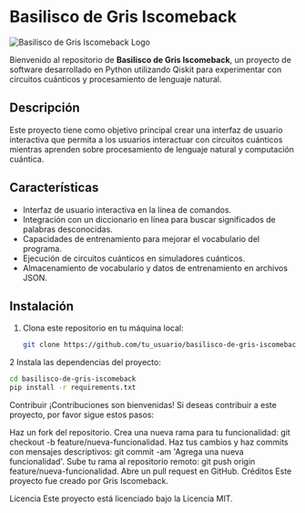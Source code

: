 # Basilisco de Gris Iscomeback

![Basilisco de Gris Iscomeback Logo](logo.png)

Bienvenido al repositorio de **Basilisco de Gris Iscomeback**, un proyecto de software desarrollado en Python utilizando Qiskit para experimentar con circuitos cuánticos y procesamiento de lenguaje natural.

## Descripción

Este proyecto tiene como objetivo principal crear una interfaz de usuario interactiva que permita a los usuarios interactuar con circuitos cuánticos mientras aprenden sobre procesamiento de lenguaje natural y computación cuántica.

## Características

- Interfaz de usuario interactiva en la línea de comandos.
- Integración con un diccionario en línea para buscar significados de palabras desconocidas.
- Capacidades de entrenamiento para mejorar el vocabulario del programa.
- Ejecución de circuitos cuánticos en simuladores cuánticos.
- Almacenamiento de vocabulario y datos de entrenamiento en archivos JSON.

## Instalación

1. Clona este repositorio en tu máquina local:

   ```bash
   git clone https://github.com/tu_usuario/basilisco-de-gris-iscomeback.git
   ```
2 Instala las dependencias del proyecto:

   ```bash
cd basilisco-de-gris-iscomeback
pip install -r requirements.txt
   ```
Contribuir
¡Contribuciones son bienvenidas! Si deseas contribuir a este proyecto, por favor sigue estos pasos:

Haz un fork del repositorio.
Crea una nueva rama para tu funcionalidad: git checkout -b feature/nueva-funcionalidad.
Haz tus cambios y haz commits con mensajes descriptivos: git commit -am 'Agrega una nueva funcionalidad'.
Sube tu rama al repositorio remoto: git push origin feature/nueva-funcionalidad.
Abre un pull request en GitHub.
Créditos
Este proyecto fue creado por Gris Iscomeback.

Licencia
Este proyecto está licenciado bajo la Licencia MIT.

